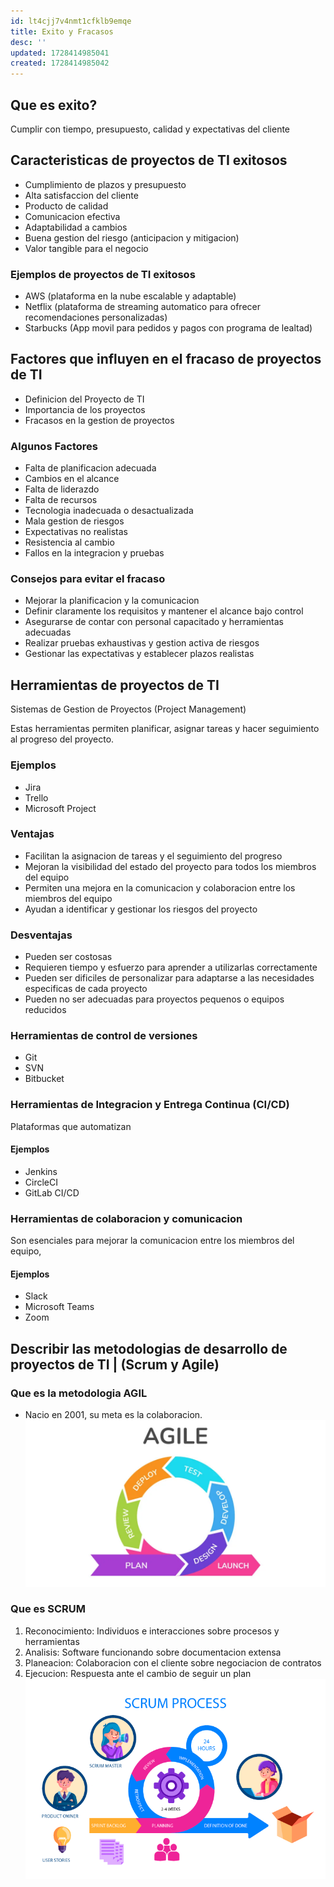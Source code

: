 ```yaml
---
id: lt4cjj7v4nmt1cfklb9emqe
title: Exito y Fracasos
desc: ''
updated: 1728414985041
created: 1728414985042
---
```

## Que es exito?
Cumplir con tiempo, presupuesto, calidad y expectativas del cliente

## Caracteristicas de proyectos de TI exitosos
- Cumplimiento de plazos y presupuesto
- Alta satisfaccion del cliente
- Producto de calidad
- Comunicacion efectiva
- Adaptabilidad a cambios 
- Buena gestion del riesgo (anticipacion y mitigacion)
- Valor tangible para el negocio

### Ejemplos de proyectos de TI exitosos
- AWS (plataforma en la nube escalable y adaptable)
- Netflix (plataforma de streaming automatico para ofrecer recomendaciones personalizadas)
- Starbucks (App movil para pedidos y pagos con programa de lealtad)

## Factores que influyen en el fracaso de proyectos de TI
- Definicion del Proyecto de TI
- Importancia de los proyectos
- Fracasos en la gestion de proyectos

### Algunos Factores
- Falta de planificacion adecuada
- Cambios en el alcance 
- Falta de liderazdo
- Falta de recursos
- Tecnologia inadecuada o desactualizada
- Mala gestion de riesgos
- Expectativas no realistas
- Resistencia al cambio 
- Fallos en la integracion y pruebas

### Consejos para evitar el fracaso
- Mejorar la planificacion y la comunicacion
- Definir claramente los requisitos y mantener el alcance bajo control
- Asegurarse de contar con personal capacitado y herramientas adecuadas
- Realizar pruebas exhaustivas y gestion activa de riesgos
- Gestionar las expectativas y establecer plazos realistas

## Herramientas de proyectos de TI
Sistemas de Gestion de Proyectos (Project Management)

Estas herramientas permiten planificar, asignar tareas y hacer seguimiento al progreso del proyecto.

### Ejemplos
- Jira
- Trello
- Microsoft Project

### Ventajas
- Facilitan la asignacion de tareas y el seguimiento del progreso
- Mejoran la visibilidad del estado del proyecto para todos los miembros del equipo
- Permiten una mejora en la comunicacion y colaboracion entre los miembros del equipo
- Ayudan a identificar y gestionar los riesgos del proyecto

### Desventajas
- Pueden ser costosas
- Requieren tiempo y esfuerzo para aprender a utilizarlas correctamente
- Pueden ser dificiles de personalizar para adaptarse a las necesidades especificas de cada proyecto
- Pueden no ser adecuadas para proyectos pequenos o equipos reducidos

### Herramientas de control de versiones
- Git
- SVN
- Bitbucket

### Herramientas de Integracion y Entrega Continua (CI/CD)
Plataformas que automatizan 

#### Ejemplos
- Jenkins
- CircleCI
- GitLab CI/CD

### Herramientas de colaboracion y comunicacion
Son esenciales para mejorar la comunicacion entre los miembros del equipo, 

#### Ejemplos
- Slack
- Microsoft Teams
- Zoom

## Describir las metodologias de desarrollo de proyectos de TI | (Scrum y Agile)

### Que es la metodologia AGIL
- Nacio en 2001, su meta es la colaboracion.
![alt text](image-2.png)


### Que es SCRUM
1. Reconocimiento: Individuos e interacciones sobre procesos y herramientas
2. Analisis: Software funcionando sobre documentacion extensa
3. Planeacion: Colaboracion con el cliente sobre negociacion de contratos
4. Ejecucion: Respuesta ante el cambio de seguir un plan
![alt text](image-4.png)